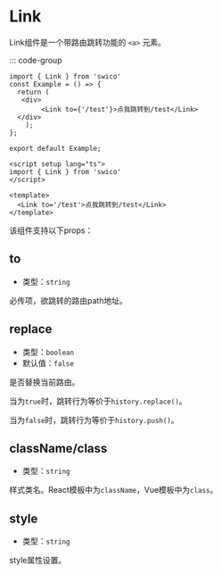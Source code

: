 # Link

Link组件是一个带路由跳转功能的 `<a>` 元素。

::: code-group

```tsx [react]
import { Link } from 'swico'
const Example = () => {
  return (
   <div>
        <Link to={'/test'}>点我跳转到/test</Link>
  </div>
    );
};

export default Example;
```


```vue [vue]
<script setup lang="ts">
import { Link } from 'swico'
</script>

<template>
  <Link to='/test'>点我跳转到/test</Link>
</template>

```


该组件支持以下props：
## to

- 类型：`string`

必传项，欲跳转的路由path地址。

## replace

- 类型：`boolean`
- 默认值：`false`

是否替换当前路由。

当为`true`时，跳转行为等价于`history.replace()`。

当为`false`时，跳转行为等价于`history.push()`。
## className/class

- 类型：`string`

样式类名。React模板中为`className`，Vue模板中为`class`。

## style

- 类型：`string`

style属性设置。

